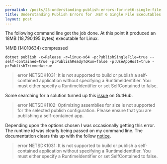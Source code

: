```yaml
---
permalink: /posts/25-understanding-publish-errors-for-net6-single-file-executables.html
title: Understanding Publish Errors for .NET 6 Single File Executables
layout: post
---
```


The following command line got the job done. At this point it produced an 18MB
(18,790,195 bytes) executable for Linux.


14MB (14010634) compressed

```shell
dotnet publish -c=Release -r=linux-x64 -p:PublishSingleFile=true --self-contained=true -p:PublishReadyToRun=false -p:UseAppHost=true -p:PublishTrimmed=true
```

> error NETSDK1031: It is not supported to build or publish a self-contained
> application without specifying a RuntimeIdentifier. You must either specify
> a RuntimeIdentifier or set SelfContained to false.

Some searching for a solution turned up this [issue][1] on GutHub.

> error NETSDK1102: Optimizing assemblies for size is not supported for the
> selected publish configuration. Please ensure that you are publishing a 
> self-contained app.

Depending upon the options chosen I was occasionally getting this error. The
runtime id was clearly being passed on my command line. The documentation
clears this up with the follow [notice][4].

> error NETSDK1031: It is not supported to build or publish a self-contained
> application without specifying a RuntimeIdentifier. You must either specify
> a RuntimeIdentifier or set SelfContained to false.



[1]:https://github.com/dotnet/sdk/issues/2484
[2]:https://docs.microsoft.com/en-us/dotnet/core/deploying/trimming/trim-self-contained
[3]:https://devblogs.microsoft.com/dotnet/announcing-net-6/#single-file-apps
[4]:https://docs.microsoft.com/en-us/dotnet/core/compatibility/sdk/6.0/runtimeidentifier-self-contained

